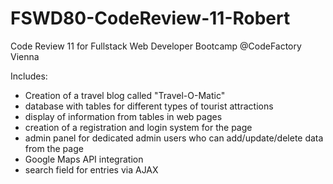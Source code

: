 # FSWD80-CodeReview-11-Robert
Code Review 11 for Fullstack Web Developer Bootcamp @CodeFactory Vienna

Includes:
- Creation of a travel blog called "Travel-O-Matic"
- database with tables for different types of tourist attractions
- display of information from tables in web pages
- creation of a registration and login system for the page
- admin panel for dedicated admin users who can add/update/delete data from the page
- Google Maps API integration
- search field for entries via AJAX
